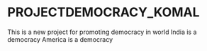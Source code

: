 # PROJECTDEMOCRACY_KOMAL
This is a new project for promoting democracy in world
India is a democracy
America is a democracy